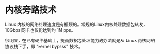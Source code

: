 # 内核旁路技术

Linux 内核的网络处理速度是有瓶颈的。常规的Linux内核处理数据包转发，10Gbps 网卡也仅能达到约 1M pps。

很明显，在已有硬件基础上，提高数据包处理能力的办法就是从 Linux 内核网络协议栈下手，即 "kernel bypass" 技术。